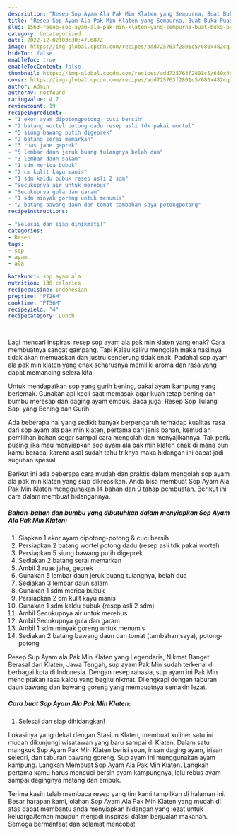 ```yaml
---
description: "Resep Sop Ayam Ala Pak Min Klaten yang Sempurna, Buat Buka Puasa Enak"
title: "Resep Sop Ayam Ala Pak Min Klaten yang Sempurna, Buat Buka Puasa Enak"
slug: 1563-resep-sop-ayam-ala-pak-min-klaten-yang-sempurna-buat-buka-puasa-enak
category: Uncategorized
date: 2022-12-02T03:30:47.687Z
image: https://img-global.cpcdn.com/recipes/add725763f2801c5/680x482cq70/sop-ayam-ala-pak-min-klaten-foto-resep-utama.jpg
hideToc: false
enableToc: true
enableTocContent: false
thumbnail: https://img-global.cpcdn.com/recipes/add725763f2801c5/680x482cq70/sop-ayam-ala-pak-min-klaten-foto-resep-utama.jpg
cover: https://img-global.cpcdn.com/recipes/add725763f2801c5/680x482cq70/sop-ayam-ala-pak-min-klaten-foto-resep-utama.jpg
author: Admin
authorAv: notfound
ratingvalue: 4.7
reviewcount: 19
recipeingredient:
- "1 ekor ayam dipotongpotong  cuci bersih"
- "2 batang wortel potong dadu resep asli tdk pakai wortel"
- "5 siung bawang putih digeprek"
- "2 batang serai memarkan"
- "3 ruas jahe geprek"
- "5 lembar daun jeruk buang tulangnya belah dua"
- "3 lembar daun salam"
- "1 sdm merica bubuk"
- "2 cm kulit kayu manis"
- "1 sdm kaldu bubuk resep asli 2 sdm"
- "Secukupnya air untuk merebus"
- "Secukupnya gula dan garam"
- "1 sdm minyak goreng untuk menumis"
- "2 batang bawang daun dan tomat tambahan saya potongpotong"
recipeinstructions:

- "Selesai dan siap dinikmati!"
categories:
- Resep
tags:
- sop
- ayam
- ala

katakunci: sop ayam ala 
nutrition: 136 calories
recipecuisine: Indonesian
preptime: "PT26M"
cooktime: "PT56M"
recipeyield: "4"
recipecategory: Lunch

---
```



Lagi mencari inspirasi resep sop ayam ala pak min klaten yang enak? Cara membuatnya sangat gampang. Tapi Kalau keliru mengolah maka hasilnya tidak akan memuaskan dan justru cenderung tidak enak. Padahal sop ayam ala pak min klaten yang enak seharusnya memiliki aroma dan rasa yang dapat memancing selera kita.


Untuk mendapatkan sop yang gurih bening, pakai ayam kampung yang berlemak. Gunakan api kecil saat memasak agar kuah tetap bening dan bumbu meresap dan daging ayam empuk. Baca juga: Resep Sop Tulang Sapi yang Bening dan Gurih.

Ada beberapa hal yang sedikit banyak berpengaruh terhadap kualitas rasa dari sop ayam ala pak min klaten, pertama dari jenis bahan, kemudian pemilihan bahan segar sampai cara mengolah dan menyajikannya. Tak perlu pusing jika mau menyiapkan sop ayam ala pak min klaten enak di mana pun kamu berada, karena asal sudah tahu triknya maka hidangan ini dapat jadi suguhan spesial.


Berikut ini ada beberapa cara mudah dan praktis dalam mengolah sop ayam ala pak min klaten yang siap dikreasikan. Anda bisa membuat Sop Ayam Ala Pak Min Klaten menggunakan 14 bahan dan 0 tahap pembuatan. Berikut ini cara dalam membuat hidangannya.

<!--inarticleads1-->

##### Bahan-bahan dan bumbu yang dibutuhkan dalam menyiapkan Sop Ayam Ala Pak Min Klaten:

1. Siapkan 1 ekor ayam dipotong-potong &amp; cuci bersih
1. Persiapkan 2 batang wortel potong dadu (resep asli tdk pakai wortel)
1. Persiapkan 5 siung bawang putih digeprek
1. Sediakan 2 batang serai memarkan
1. Ambil 3 ruas jahe, geprek
1. Gunakan 5 lembar daun jeruk buang tulangnya, belah dua
1. Sediakan 3 lembar daun salam
1. Gunakan 1 sdm merica bubuk
1. Persiapkan 2 cm kulit kayu manis
1. Gunakan 1 sdm kaldu bubuk (resep asli 2 sdm)
1. Ambil Secukupnya air untuk merebus
1. Ambil Secukupnya gula dan garam
1. Ambil 1 sdm minyak goreng untuk menumis
1. Sediakan 2 batang bawang daun dan tomat (tambahan saya), potong-potong


Resep Sup Ayam ala Pak Min Klaten yang Legendaris, Nikmat Banget! Berasal dari Klaten, Jawa Tengah, sup ayam Pak Min sudah terkenal di berbagai kota di Indonesia. Dengan resep rahasia, sup ayam ini Pak Min menciptakan rasa kaldu yang begitu nikmat. Dilengkapi dengan taburan daun bawang dan bawang goreng yang membuatnya semakin lezat. 

<!--inarticleads2-->

##### Cara buat Sop Ayam Ala Pak Min Klaten:


1. Selesai dan siap dihidangkan!

Lokasinya yang dekat dengan Stasiun Klaten, membuat kuliner satu ini mudah dikunjungi wisatawan yang baru sampai di Klaten. Dalam satu mangkuk Sup Ayam Pak Min Klaten berisi soun, irisan daging ayam, irisan seledri, dan taburan bawang goreng. Sup ayam ini menggunakan ayam kampung. Langkah Membuat Sop Ayam Ala Pak Min Klaten. Langkah pertama kamu harus mencuci bersih ayam kampungnya, lalu rebus ayam sampai dagingnya matang dan empuk. 

Terima kasih telah membaca resep yang tim kami tampilkan di halaman ini. Besar harapan kami, olahan Sop Ayam Ala Pak Min Klaten yang mudah di atas dapat membantu anda menyiapkan hidangan yang lezat untuk keluarga/teman maupun menjadi inspirasi dalam berjualan makanan. Semoga bermanfaat dan selamat mencoba!
